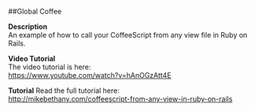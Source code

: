 ##Global Coffee

**Description**  
An example of how to call your CoffeeScript from any view file in Ruby on Rails.  

**Video Tutorial**  
The video tutorial is here:  
https://www.youtube.com/watch?v=hAnOGzAtt4E  

**Tutorial**
Read the full tutorial here:  
http://mikebethany.com/coffeescript-from-any-view-in-ruby-on-rails
